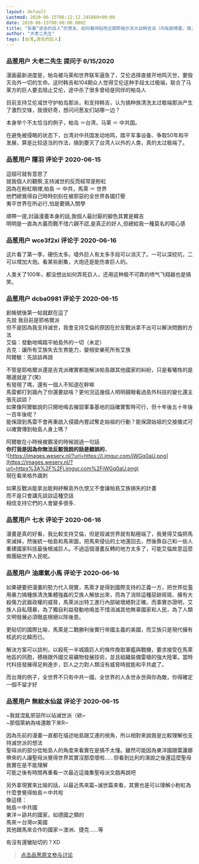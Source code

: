 ```yaml
---
layout: default
Lastmod: 2020-06-15T06:12:12.245860+00:00
date: 2020-06-15T00:00:00.000Z
title: "有看“进击的巨人”的葱友，如何看待贴吧近期耶格尔派大战韩吉派（内有剧情雷，慎入）？"
author: "大老二先生"
tags: [台湾,进击的巨人]
---
```



### 品葱用户 **大老二先生** 提问于 6/15/2020
    
漫画最新进度是，帕岛被马莱和世界联军逼急了，艾伦选择直接开地鸣灭世，要毁灭岛外一切的生命。这时韩吉和104期众人觉得艾伦这种手段太过极端，联合了马莱方的巨人要去阻止艾伦，途中杀了很多曾经是同伴的帕岛人  
  
  
目前支持艾伦㓕世守护帕岛那派，和支持韩吉，认为搞种族清洗太过极端那派产生了激烈交锋，我很好奇，想问问葱友们站哪一边？  
  
  
本身举个不太恰当的例子，帕岛 ＝台湾，马莱 ＝ 中共国。  
  
  
在避免被侵略的状态下，台湾对中共国发动地鸣，踏平军事设备、争取50年和平发展，算是比较适当的作法，搞到要灭了台湾人以外的人类，真的太过极端了。
    
                

### 品葱用户 **隱羽** 评论于 2020-06-15
        
這個可就有意思了  
就我個人的觀察,支持滅世的反而經常是粉紅  
因為在粉紅眼裡,帕島 ＝ 中共，馬萊 ＝ 世界  
他們總覺得自己時時刻刻在被邪惡的全世界各國打壓  
夷平世界在所必行,怕是要搞入關學  
  
  
順帶一提,討論漫畫本身的話,我個人最討厭的腳色其實是韓吉  
明明是一直為大義而戰不惜六親不認,是真正的好人,但總給我一種莫名的噁心感
        
                

### 品葱用户 **wce3f2xi** 评论于 2020-06-16
        
这片看了第一季，硬伤太多。墙外巨人有太多手段可以消灭了。一可以深挖坑，二可以增加大炮。看某些剧集，大炮还是能伤害巨人的。  
  
人类关了100年，都没想出如何弄死巨人，还用这种极不可靠的喷气飞翔器也是搞笑。
        
                

### 品葱用户 **dcba0981** 评论于 2020-06-15
        
創帳號後第一帖就獻在這了  
先說 我目前是耶格爾派  
但不是因為我支持滅世，我會支持艾倫的原因在於反戰派拿不出可以解決問題的方法  
艾倫：發動地鳴踏平帕島外的一切（未定）  
吉克：讓所有艾族失去生育能力，變相安樂死所有艾族  
阿爾敏：先談談再說  
  
不管是耶格爾派還是吉克派確實都能解決帕島跟其他國家的糾紛，只是看犧牲的是哪邊就是了(笑)  
有發現了嗎，還有一個人不知道在幹嘛  
馬雷都打到牆內了你還要談啥？更何況這幾個人明明親眼看過島外科技的變化還主張先談談？  
如果像阿爾敏說的只開地鳴去摧毀軍事基地的話確實暫時可行，但十年後五十年後一百年後呢？  
能保證到馬雷不會再重啟入侵牆內嘗試奪走始祖的行動？能保證始祖的交接儀式可以確實傳到帕島人身上嗎？  
  
阿爾敏在小時候被霸凌的時候說過一句話  
**你打我是因為你無法反駁我說的話是錯誤的．**  
![https://images.weserv.nl/?url=https://i.imgur.com/iWGq0aU.png](https://images.weserv.nl/?url=https%3A%2F%2Fi.imgur.com%2FiWGq0aU.png)  
現在看來格外諷刺  
  
如果反戰派能拿出能夠紓解島外仇恨又不會讓帕島艾族損失的計畫  
而不是只會講先談談這種空話  
相信支持它們的人會變多很多．
        
                

### 品葱用户 **七水** 评论于 2020-06-16
        
漫畫是真的好看，我比較支持艾倫，但是毀滅世界就有點極端了，我覺得艾倫把馬來滅掉，然後統一帕島和馬來圖，把馬來侵佔的土地還回去，然後靠自己和一些人重建國家科技最後根滅巨人。不過這個漫畫反轉的地方太多了，可能艾倫故意這麼做團結世界人民呢。
        
                

### 品葱用户 **油庫氣小馬** 评论于 2020-06-16
        
如果硬要把漫畫的勢力代入現實，馬萊才是得到國際支持的正義一方，把世界從濫用暴力搞種族清洗集體強姦的艾族人解放出來，而為了消除這種惡跡斑斑、擁有大殺傷力武器政權的威脅，馬萊派出特工進行內部破壞絕對正確。而事實亦證明，艾族人自私殘暴，為了獨自利益發動地鳴並不惜消滅其他無辜國家和人民，為了人類文明發展必須徹底根絕以除後患。  
  
更貼切的國際比喻，馬萊是二戰勝利後實行帝國主義的美國，而艾族只是現代擁有核武的北韓而已。  
  
  
解決方案可以談判，以殺死一半城牆巨人的條件換取軍艦與戰機，要求接受在馬萊地區的同胞，積極跟外國交易礦物發展技術，並且組織裝備雷槍的強大陸軍。當時代科技發展得足夠進步，巨人之力對人類沒有威脅時就能和平共處了。  
  
而台灣的例子，全世界不只有中共一國，全世界的人永世永世與你為敵，你得確定一個不留才好
        
                

### 品葱用户 **無紋水仙盆** 评论于 2020-06-15
        
~我就混亂邪惡所以站滅世派（欸~  
~那個萊納為啥還敢下來R~  
  
因為先前的漫畫一直都在描述帕島跟艾連的視角，所以相對來說我是比較理解也支持滅世派的想法  
聖母派的部分從帕島人的角度來看實在是搞不太懂。雖然可能因為東洋國跟葉蓮娜帶來的人讓聖母派覺得世界其實沒那麼壞啦......但看到比利的演說之後還這麼聖母我實在是不能理解  
可能之後有時間再重看一次最近這幾集聖母派文戲再說吧  
  
另外拿現實來比喻的話，以最近馬來篇~滅世篇來看，其實也是可以理解小粉紅為什麼會覺得帕島＝中共啦  
像這樣：  
帕島＝中共國  
東洋＝舔共的國家，如德國之類的  
馬來＝台灣or美國  
其他跟馬來合作的國家＝澳洲、捷克......等  
  
有沒有還蠻貼切的？XD
        
                





> [点击品葱原文参与讨论](https://pincong.rocks/question/27283)


